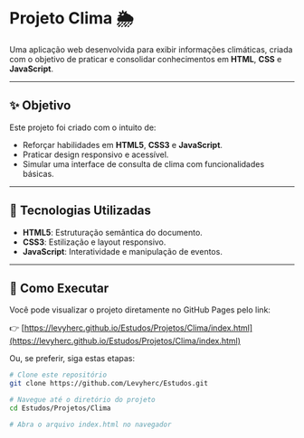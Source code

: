 # Projeto Clima 🌦️

Uma aplicação web desenvolvida para exibir informações climáticas, criada com o objetivo de praticar e consolidar conhecimentos em **HTML**, **CSS** e **JavaScript**.

---

## ✨ Objetivo

Este projeto foi criado com o intuito de:

- Reforçar habilidades em **HTML5**, **CSS3** e **JavaScript**.
- Praticar design responsivo e acessível.
- Simular uma interface de consulta de clima com funcionalidades básicas.

---

## 🧰 Tecnologias Utilizadas

- **HTML5**: Estruturação semântica do documento.
- **CSS3**: Estilização e layout responsivo.
- **JavaScript**: Interatividade e manipulação de eventos.

---

## 🚀 Como Executar

Você pode visualizar o projeto diretamente no GitHub Pages pelo link:

👉 [https://levyherc.github.io/Estudos/Projetos/Clima/index.html](https://levyherc.github.io/Estudos/Projetos/Clima/index.html)

Ou, se preferir, siga estas etapas:

```bash
# Clone este repositório
git clone https://github.com/Levyherc/Estudos.git

# Navegue até o diretório do projeto
cd Estudos/Projetos/Clima

# Abra o arquivo index.html no navegador
